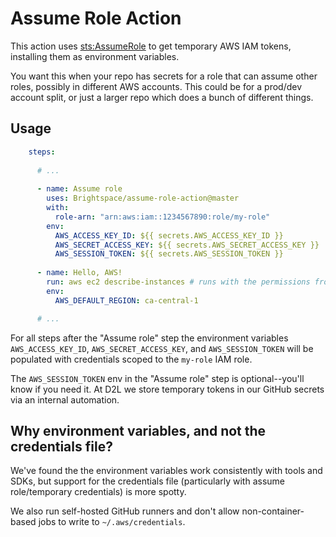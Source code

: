 # Assume Role Action

This action uses [sts:AssumeRole](https://docs.aws.amazon.com/STS/latest/APIReference/API_AssumeRole.html) to get temporary AWS IAM tokens, installing them as environment variables.

You want this when your repo has secrets for a role that can assume other roles, possibly in different AWS accounts.
This could be for a prod/dev account split, or just a larger repo which does a bunch of different things.

## Usage

```yaml
    steps:
    
      # ...
    
      - name: Assume role
        uses: Brightspace/assume-role-action@master
        with:
          role-arn: "arn:aws:iam::1234567890:role/my-role"
        env:
          AWS_ACCESS_KEY_ID: ${{ secrets.AWS_ACCESS_KEY_ID }}
          AWS_SECRET_ACCESS_KEY: ${{ secrets.AWS_SECRET_ACCESS_KEY }}
          AWS_SESSION_TOKEN: ${{ secrets.AWS_SESSION_TOKEN }}
      
      - name: Hello, AWS!
        run: aws ec2 describe-instances # runs with the permissions from arn:aws:iam::1234567890:role/my-role
        env:
          AWS_DEFAULT_REGION: ca-central-1

      # ...
```

For all steps after the "Assume role" step the environment variables `AWS_ACCESS_KEY_ID`, `AWS_SECRET_ACCESS_KEY`, and `AWS_SESSION_TOKEN` will be populated with credentials scoped to the `my-role` IAM role.

The `AWS_SESSION_TOKEN` env in the "Assume role" step is optional--you'll know if you need it.
At D2L we store temporary tokens in our GitHub secrets via an internal automation.

## Why environment variables, and not the credentials file?

We've found the the environment variables work consistently with tools and SDKs, but support for the credentials file (particularly with assume role/temporary credentials) is more spotty.

We also run self-hosted GitHub runners and don't allow non-container-based jobs to write to `~/.aws/credentials`.
